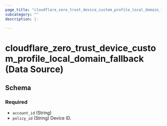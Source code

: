 ```yaml
---
page_title: "cloudflare_zero_trust_device_custom_profile_local_domain_fallback Data Source - Cloudflare"
subcategory: ""
description: |-
  
---
```


# cloudflare_zero_trust_device_custom_profile_local_domain_fallback (Data Source)




<!-- schema generated by tfplugindocs -->
## Schema

### Required

- `account_id` (String)
- `policy_id` (String) Device ID.


